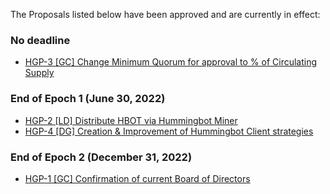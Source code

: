 
The Proposals listed below have been approved and are currently in effect:

### No deadline

- [HGP-3 [GC] Change Minimum Quorum for approval to % of Circulating Supply](https://snapshot.org/#/hbot.eth/proposal/0x9a58b2136b5c20af9d4fd507cd8174e7f6e21425549bbe864e089154f76da415)

### End of Epoch 1 (June 30, 2022)

- [HGP-2 [LD] Distribute HBOT via Hummingbot Miner](https://snapshot.org/#/hbot.eth/proposal/0x3971d8250ba82cd631141949dbfc77f2df11e99547b265074cab3155c8c36ad0)
- [HGP-4 [DG] Creation & Improvement of Hummingbot Client strategies](https://snapshot.org/#/hbot.eth/proposal/0xd0c5b54badfd631d7433da0f76795a9dc0d82fc66596d547cda2f3537f903e3f)

### End of Epoch 2 (December 31, 2022)

- [HGP-1 [GC] Confirmation of current Board of Directors](https://snapshot.org/#/hbot.eth/proposal/0x8059481cf3003a132d4ac1a566e645ec138dfca307718b5c67557e0de771311b)

